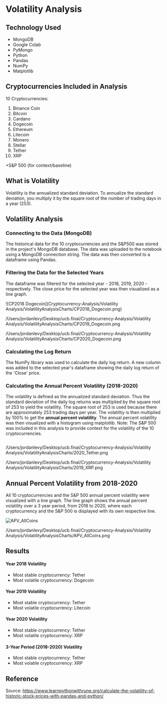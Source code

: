 # Volatility Analysis

## Technology Used
- MongoDB
- Google Colab
- PyMongo
- Python
- Pandas
- NumPy
- Matplotlib

## Cryptocurrencies Included in Analysis
10 Cryptocurrencies:
1. Binance Coin
2. Bitcoin
3. Cardano
4. Dogecoin
5. Ethereum
6. Litecoin
7. Monero
8. Stellar
9. Tether
10. XRP

+S&P 500 (for context/baseline)

## What is Volatility
Volatility is the annualized standard deviation. To annualize the standard deviation, you multiply it by the square root of the number of trading days in a year (253).


## Volatility Analysis

### Connecting to the Data (MongoDB)
The historical data for the 10 cryptocurrencies and the S&P500 was stored in the project's MongoDB database. The data was uploaded to the notebook using a MongoDB connection string. The data was then converted to a dataframe using Pandas.


### Filtering the Data for the Selected Years
The dataframe was filtered for the selected year - 2018, 2019, 2020 - respectively. The close price for the selected year was then visualized as a line graph.


![CP2018 Dogecoin](Cryptocurrency-Analysis/Volatility Analysis/VolatilityAnalysisCharts/CP2018_Dogecoin.png)


/Users/jordanlevy/Desktop/ucb.final/Cryptocurrency-Analysis/Volatility Analysis/VolatilityAnalysisCharts/CP2019_Dogecoin.png


/Users/jordanlevy/Desktop/ucb.final/Cryptocurrency-Analysis/Volatility Analysis/VolatilityAnalysisCharts/CP2020_Dogecoin.png



### Calculating the Log Return
The NumPy library was used to calculate the daily log return. A new column was added to the selected year's dataframe showing the daily log return of the 'Close' price. 


### Calculating the Annual Percent Volatility (2018-2020)
The volatility is defined as the annualized standard deviation. Thus the standard deviation of the daily log returns was multiplied by the square root of 253 to yield the volatility. The square root of 253 is used because there are approximately 253 trading days per year. The volatiltiy is then multiplied by 100% to get the **annual percent volatility**. The annual percent volatility was then visualized with a histogram using matplotlib.
Note: The S&P 500 was included in this analysis to provide context for the volatility of the 10 cryptocurrencies.

![]()

/Users/jordanlevy/Desktop/ucb.final/Cryptocurrency-Analysis/Volatility Analysis/VolatilityAnalysisCharts/2020_Tether.png

/Users/jordanlevy/Desktop/ucb.final/Cryptocurrency-Analysis/Volatility Analysis/VolatilityAnalysisCharts/2019_XRP.png



## Annual Percent Volatility from 2018-2020
All 10 cryptocurrencies and the S&P 500 annual percent volatility were visualized with a line graph. The line graph shows the annual percent volatility over a 3 year period, from 2018 to 2020, where each cryptocurrency and the S&P 500 is displayed with its own respective line.

![APV_AllCoins](https://user-images.githubusercontent.com/88804543/)

/Users/jordanlevy/Desktop/ucb.final/Cryptocurrency-Analysis/Volatility Analysis/VolatilityAnalysisCharts/APV_AllCoins.png

## Results

#### Year 2018 Volatility
- Most stable cryptocurrency: Tether
- Most volatile cryptocurrency: Dogecoin

#### Year 2019 Volatility
- Most stable cryptocurrency: Tether
- Most volatile cryptocurrency: Litecoin


#### Year 2020 Volatility
- Most stable cryptocurrency: Tether
- Most volatile cryptocurrency: XRP

#### 3-Year Period (2018-2020) Volatility
- Most stable cryptocurrency: Tether
- Most volatile cryptocurrency: XRP


## Reference
Source: https://www.learnpythonwithrune.org/calculate-the-volatility-of-historic-stock-prices-with-pandas-and-python/
